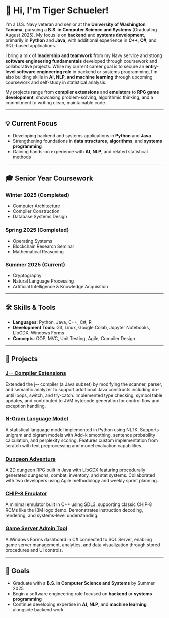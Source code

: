 # 👋 Hi, I'm Tiger Schueler!
I'm a U.S. Navy veteran and senior at the **University of Washington Tacoma**, pursuing a **B.S. in Computer Science and Systems** (Graduating August 2025). My focus is on **backend** and **systems development**, primarily in **Python** and **Java**, with additional experience in **C++**, **C#**, and SQL-based applications.

I bring a mix of **leadership and teamwork** from my Navy service and strong **software engineering fundamentals** developed through coursework and collaborative projects. While my current career goal is to secure an **entry-level software engineering role** in backend or systems programming, I'm also building skills in **AI, NLP, and machine learning** through upcoming coursework and self-study in statistical analysis.

My projects range from **compiler extensions** and **emulators** to **RPG game development**, showcasing problem-solving, algorithmic thinking, and a commitment to writing clean, maintainable code.

---

## 💡 Current Focus
- Developing backend and systems applications in **Python** and **Java**  
- Strengthening foundations in **data structures**, **algorithms**, and **systems programming**  
- Gaining hands-on experience with **AI**, **NLP**, and related statistical methods  

---

## 🎓 Senior Year Coursework
### **Winter 2025 (Completed)**
- Computer Architecture  
- Compiler Construction  
- Database Systems Design  

### **Spring 2025 (Completed)**
- Operating Systems  
- Blockchain Research Seminar  
- Mathematical Reasoning  

### **Summer 2025 (Current)**
- Cryptography  
- Natural Language Processing  
- Artificial Intelligence & Knowledge Acquisition  

---

## 🛠️ Skills & Tools
- **Languages**: Python, Java, C++, C#, R 
- **Development Tools**: Git, Linux, Google Colab, Jupyter Notebooks, LibGDX, Windows Forms  
- **Concepts**: OOP, MVC, Unit Testing, Agile, Compiler Design

---

## 🚀 Projects
### [J-- Compiler Extensions](https://github.com/BigCatSoftware/j--)
Extended the j-- compiler (a Java subset) by modifying the scanner, parser, and semantic analyzer to support additional Java constructs including do-until loops, switch, and try-catch. Implemented type checking, symbol table updates, and contributed to JVM bytecode generation for control flow and exception handling.

### [N-Gram Language Model](https://github.com/BigCatSoftware/ngram_language_model)
A statistical language model implemented in Python using NLTK. Supports unigram and bigram models with Add-k smoothing, sentence probability calculation, and perplexity scoring. Features custom implementation from scratch with text preprocessing and model evaluation capabilities.

### [Dungeon Adventure](https://github.com/BigCatSoftware/Dungeon-Adventure)
A 2D dungeon RPG built in Java with LibGDX featuring procedurally generated dungeons, combat, inventory, and stat systems. Collaborated with two developers using Agile methodology and weekly sprint planning.

### [CHIP-8 Emulator](https://github.com/BigCatSoftware/chip-8)
A minimal emulator built in C++ using SDL3, supporting classic CHIP-8 ROMs like the IBM logo demo. Demonstrates instruction decoding, rendering, and systems-level understanding.

### [Game Server Admin Tool](https://github.com/BigCatSoftware/WizzardGamesGUI)
A Windows Forms dashboard in C# connected to SQL Server, enabling game server management, analytics, and data visualization through stored procedures and UI controls.

---

## 🎯 Goals
- Graduate with a **B.S. in Computer Science and Systems** by Summer 2025  
- Begin a software engineering role focused on **backend** or **systems programming**  
- Continue developing expertise in **AI**, **NLP**, and **machine learning** alongside backend work
